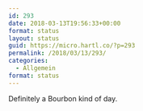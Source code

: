 ```yaml
---
id: 293
date: 2018-03-13T19:56:33+00:00
format: status
layout: status
guid: https://micro.hartl.co/?p=293
permalink: /2018/03/13/293/
categories:
  - Allgemein
format: status
---
```

Definitely a Bourbon kind of day.